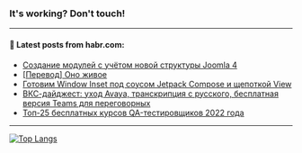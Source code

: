 ### It's working? Don't touch!

---
<!--
#### 🛠️ Technical stack:

![C++](https://img.shields.io/badge/C++-informational?logo=c%2B%2B&style=flat&logoColor=white&color=9C033A)
![Java](https://img.shields.io/badge/Java-informational?logo=java&style=flat&logoColor=white&color=007396)
![Kotlin](https://img.shields.io/badge/Kotlin-informational?logo=Kotlin&style=flat&logoColor=white&color=0095D5)
![JS](https://img.shields.io/badge/JS-informational?logo=javaScript&style=flat&logoColor=black&color=F7Df1E) <br>
![HTML5](https://img.shields.io/badge/HTML5-informational?logo=html5&style=flat&logoColor=white&color=E34F26)
![CSS3](https://img.shields.io/badge/CSS3-informational?logo=css3&style=flat&logoColor=white&color=157286)
![Sass](https://img.shields.io/badge/Saas-informational?logo=sass&style=flat&logoColor=white&color=hotpink)
![PHP](https://img.shields.io/badge/PHP-informational?logo=php&style=flat&logoColor=white&color=777BB4) <br>
![WebPAck](https://img.shields.io/badge/WebPack-informational?logo=webPack&style=flat&logoColor=white&color=FF6F00)
![Bootstrap](https://img.shields.io/badge/Bootstrap-informational?logo=Bootstrap&style=flat&logoColor=white&color=7952B3)
![MySQL](https://img.shields.io/badge/MySQL-informational?logo=MySQL&style=flat&logoColor=white&color=00f) <br>
![NodeJS](https://img.shields.io/badge/NodeJS-informational?logo=node.js&style=flat&logoColor=white&color=43853D)
![Spring](https://img.shields.io/badge/Spring-informational?logo=Spring&style=flat&logoColor=white&color=0A9EDC)
![Angular](https://img.shields.io/badge/Vue-informational?logo=vue.js&style=flat&logoColor=white&color=red)
![Git](https://img.shields.io/badge/Git-informational?logo=git&style=flat&logoColor=white&color=darkorange)

___
-->

#### 💬 Latest posts from habr.com:

<!-- BLOG-POST-LIST:START -->
- [Создание модулей с учётом новой структуры Joomla 4](https://habr.com/ru/post/684534/?utm_source=habrahabr&utm_medium=rss&utm_campaign=684534)
- [[Перевод] Оно живое](https://habr.com/ru/post/688504/?utm_source=habrahabr&utm_medium=rss&utm_campaign=688504)
- [Готовим Window Inset под соусом Jetpack Compose и щепоткой View](https://habr.com/ru/post/687310/?utm_source=habrahabr&utm_medium=rss&utm_campaign=687310)
- [ВКС-дайджест: уход Avaya, транскрипция с русского, бесплатная версия Teams для переговорных](https://habr.com/ru/post/688484/?utm_source=habrahabr&utm_medium=rss&utm_campaign=688484)
- [Топ-25 бесплатных курсов QA-тестировщиков 2022 года](https://habr.com/ru/post/688456/?utm_source=habrahabr&utm_medium=rss&utm_campaign=688456)
<!-- BLOG-POST-LIST:END -->

---

[![Top Langs](https://github-readme-stats.vercel.app/api/top-langs/?username=zloylis&layout=compact&hide_border=true&theme=dracula)](https://github.com/zloylis)
